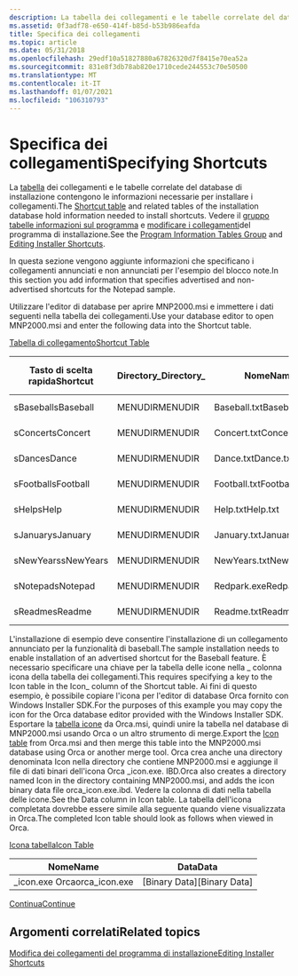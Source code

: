 ```yaml
---
description: La tabella dei collegamenti e le tabelle correlate del database di installazione contengono le informazioni necessarie per installare i collegamenti. Vedere il gruppo tabelle informazioni sul programma e modificare i collegamenti del programma di installazione.
ms.assetid: 0f3adf78-e650-414f-b85d-b53b986eafda
title: Specifica dei collegamenti
ms.topic: article
ms.date: 05/31/2018
ms.openlocfilehash: 29edf10a51827880a67826320d7f8415e70ea52a
ms.sourcegitcommit: 831e8f3db78ab820e1710cede244553c70e50500
ms.translationtype: MT
ms.contentlocale: it-IT
ms.lasthandoff: 01/07/2021
ms.locfileid: "106310793"
---
```

# <a name="specifying-shortcuts"></a><span data-ttu-id="ae490-104">Specifica dei collegamenti</span><span class="sxs-lookup"><span data-stu-id="ae490-104">Specifying Shortcuts</span></span>

<span data-ttu-id="ae490-105">La [tabella](shortcut-table.md) dei collegamenti e le tabelle correlate del database di installazione contengono le informazioni necessarie per installare i collegamenti.</span><span class="sxs-lookup"><span data-stu-id="ae490-105">The [Shortcut table](shortcut-table.md) and related tables of the installation database hold information needed to install shortcuts.</span></span> <span data-ttu-id="ae490-106">Vedere il [gruppo tabelle informazioni sul programma](program-information-tables-group.md) e [modificare i collegamenti](editing-installer-shortcuts.md)del programma di installazione.</span><span class="sxs-lookup"><span data-stu-id="ae490-106">See the [Program Information Tables Group](program-information-tables-group.md) and [Editing Installer Shortcuts](editing-installer-shortcuts.md).</span></span>

<span data-ttu-id="ae490-107">In questa sezione vengono aggiunte informazioni che specificano i collegamenti annunciati e non annunciati per l'esempio del blocco note.</span><span class="sxs-lookup"><span data-stu-id="ae490-107">In this section you add information that specifies advertised and non-advertised shortcuts for the Notepad sample.</span></span>

<span data-ttu-id="ae490-108">Utilizzare l'editor di database per aprire MNP2000.msi e immettere i dati seguenti nella tabella dei collegamenti.</span><span class="sxs-lookup"><span data-stu-id="ae490-108">Use your database editor to open MNP2000.msi and enter the following data into the Shortcut table.</span></span>

[<span data-ttu-id="ae490-109">Tabella di collegamento</span><span class="sxs-lookup"><span data-stu-id="ae490-109">Shortcut Table</span></span>](shortcut-table.md)



| <span data-ttu-id="ae490-110">Tasto di scelta rapida</span><span class="sxs-lookup"><span data-stu-id="ae490-110">Shortcut</span></span>  | <span data-ttu-id="ae490-111">Directory\_</span><span class="sxs-lookup"><span data-stu-id="ae490-111">Directory\_</span></span> | <span data-ttu-id="ae490-112">Nome</span><span class="sxs-lookup"><span data-stu-id="ae490-112">Name</span></span>         | <span data-ttu-id="ae490-113">Componente\_</span><span class="sxs-lookup"><span data-stu-id="ae490-113">Component\_</span></span> | <span data-ttu-id="ae490-114">Destinazione</span><span class="sxs-lookup"><span data-stu-id="ae490-114">Target</span></span>             | <span data-ttu-id="ae490-115">Argomenti</span><span class="sxs-lookup"><span data-stu-id="ae490-115">Arguments</span></span> | <span data-ttu-id="ae490-116">Descrizione</span><span class="sxs-lookup"><span data-stu-id="ae490-116">Description</span></span> | <span data-ttu-id="ae490-117">Tasto di scelta rapida</span><span class="sxs-lookup"><span data-stu-id="ae490-117">Hotkey</span></span> | <span data-ttu-id="ae490-118">Icona\_</span><span class="sxs-lookup"><span data-stu-id="ae490-118">Icon\_</span></span>         | <span data-ttu-id="ae490-119">IconIndex</span><span class="sxs-lookup"><span data-stu-id="ae490-119">IconIndex</span></span> | <span data-ttu-id="ae490-120">ShowCmd</span><span class="sxs-lookup"><span data-stu-id="ae490-120">ShowCmd</span></span> | <span data-ttu-id="ae490-121">WkDir</span><span class="sxs-lookup"><span data-stu-id="ae490-121">WkDir</span></span> |
|-----------|-------------|--------------|-------------|--------------------|-----------|-------------|--------|----------------|-----------|---------|-------|
| <span data-ttu-id="ae490-122">sBaseball</span><span class="sxs-lookup"><span data-stu-id="ae490-122">sBaseball</span></span> | <span data-ttu-id="ae490-123">MENUDIR</span><span class="sxs-lookup"><span data-stu-id="ae490-123">MENUDIR</span></span>     | <span data-ttu-id="ae490-124">Baseball.txt</span><span class="sxs-lookup"><span data-stu-id="ae490-124">Baseball.txt</span></span> | <span data-ttu-id="ae490-125">Baseball</span><span class="sxs-lookup"><span data-stu-id="ae490-125">Baseball</span></span>    | <span data-ttu-id="ae490-126">Baseball</span><span class="sxs-lookup"><span data-stu-id="ae490-126">Baseball</span></span>           |           |             |        | <span data-ttu-id="ae490-127">\_icon.exe Orca</span><span class="sxs-lookup"><span data-stu-id="ae490-127">orca\_icon.exe</span></span> |           |         |       |
| <span data-ttu-id="ae490-128">sConcert</span><span class="sxs-lookup"><span data-stu-id="ae490-128">sConcert</span></span>  | <span data-ttu-id="ae490-129">MENUDIR</span><span class="sxs-lookup"><span data-stu-id="ae490-129">MENUDIR</span></span>     | <span data-ttu-id="ae490-130">Concert.txt</span><span class="sxs-lookup"><span data-stu-id="ae490-130">Concert.txt</span></span>  | <span data-ttu-id="ae490-131">Concerto</span><span class="sxs-lookup"><span data-stu-id="ae490-131">Concert</span></span>     | <span data-ttu-id="ae490-132">\[\#Concert.txt\]</span><span class="sxs-lookup"><span data-stu-id="ae490-132">\[\#Concert.txt\]</span></span>  |           |             |        |                |           |         |       |
| <span data-ttu-id="ae490-133">sDance</span><span class="sxs-lookup"><span data-stu-id="ae490-133">sDance</span></span>    | <span data-ttu-id="ae490-134">MENUDIR</span><span class="sxs-lookup"><span data-stu-id="ae490-134">MENUDIR</span></span>     | <span data-ttu-id="ae490-135">Dance.txt</span><span class="sxs-lookup"><span data-stu-id="ae490-135">Dance.txt</span></span>    | <span data-ttu-id="ae490-136">Danza</span><span class="sxs-lookup"><span data-stu-id="ae490-136">Dance</span></span>       | <span data-ttu-id="ae490-137">\[\#Dance.txt\]</span><span class="sxs-lookup"><span data-stu-id="ae490-137">\[\#Dance.txt\]</span></span>    |           |             |        |                |           |         |       |
| <span data-ttu-id="ae490-138">sFootball</span><span class="sxs-lookup"><span data-stu-id="ae490-138">sFootball</span></span> | <span data-ttu-id="ae490-139">MENUDIR</span><span class="sxs-lookup"><span data-stu-id="ae490-139">MENUDIR</span></span>     | <span data-ttu-id="ae490-140">Football.txt</span><span class="sxs-lookup"><span data-stu-id="ae490-140">Football.txt</span></span> | <span data-ttu-id="ae490-141">Calcio</span><span class="sxs-lookup"><span data-stu-id="ae490-141">Football</span></span>    | <span data-ttu-id="ae490-142">\[\#Football.txt\]</span><span class="sxs-lookup"><span data-stu-id="ae490-142">\[\#Football.txt\]</span></span> |           |             |        |                |           |         |       |
| <span data-ttu-id="ae490-143">sHelp</span><span class="sxs-lookup"><span data-stu-id="ae490-143">sHelp</span></span>     | <span data-ttu-id="ae490-144">MENUDIR</span><span class="sxs-lookup"><span data-stu-id="ae490-144">MENUDIR</span></span>     | <span data-ttu-id="ae490-145">Help.txt</span><span class="sxs-lookup"><span data-stu-id="ae490-145">Help.txt</span></span>     | <span data-ttu-id="ae490-146">Help</span><span class="sxs-lookup"><span data-stu-id="ae490-146">Help</span></span>        | <span data-ttu-id="ae490-147">\[\#Help.txt\]</span><span class="sxs-lookup"><span data-stu-id="ae490-147">\[\#Help.txt\]</span></span>     |           |             |        |                |           |         |       |
| <span data-ttu-id="ae490-148">sJanuary</span><span class="sxs-lookup"><span data-stu-id="ae490-148">sJanuary</span></span>  | <span data-ttu-id="ae490-149">MENUDIR</span><span class="sxs-lookup"><span data-stu-id="ae490-149">MENUDIR</span></span>     | <span data-ttu-id="ae490-150">January.txt</span><span class="sxs-lookup"><span data-stu-id="ae490-150">January.txt</span></span>  | <span data-ttu-id="ae490-151">January</span><span class="sxs-lookup"><span data-stu-id="ae490-151">January</span></span>     | <span data-ttu-id="ae490-152">\[\#January.txt\]</span><span class="sxs-lookup"><span data-stu-id="ae490-152">\[\#January.txt\]</span></span>  |           |             |        |                |           |         |       |
| <span data-ttu-id="ae490-153">sNewYears</span><span class="sxs-lookup"><span data-stu-id="ae490-153">sNewYears</span></span> | <span data-ttu-id="ae490-154">MENUDIR</span><span class="sxs-lookup"><span data-stu-id="ae490-154">MENUDIR</span></span>     | <span data-ttu-id="ae490-155">NewYears.txt</span><span class="sxs-lookup"><span data-stu-id="ae490-155">NewYears.txt</span></span> | <span data-ttu-id="ae490-156">NewYears</span><span class="sxs-lookup"><span data-stu-id="ae490-156">NewYears</span></span>    | <span data-ttu-id="ae490-157">\[\#NewYears.txt\]</span><span class="sxs-lookup"><span data-stu-id="ae490-157">\[\#NewYears.txt\]</span></span> |           |             |        |                |           |         |       |
| <span data-ttu-id="ae490-158">sNotepad</span><span class="sxs-lookup"><span data-stu-id="ae490-158">sNotepad</span></span>  | <span data-ttu-id="ae490-159">MENUDIR</span><span class="sxs-lookup"><span data-stu-id="ae490-159">MENUDIR</span></span>     | <span data-ttu-id="ae490-160">Redpark.exe</span><span class="sxs-lookup"><span data-stu-id="ae490-160">Redpark.exe</span></span>  | <span data-ttu-id="ae490-161">Blocco note</span><span class="sxs-lookup"><span data-stu-id="ae490-161">Notepad</span></span>     | <span data-ttu-id="ae490-162">\[\#Redpark.exe\]</span><span class="sxs-lookup"><span data-stu-id="ae490-162">\[\#Redpark.exe\]</span></span>  |           |             |        |                |           |         |       |
| <span data-ttu-id="ae490-163">sReadme</span><span class="sxs-lookup"><span data-stu-id="ae490-163">sReadme</span></span>   | <span data-ttu-id="ae490-164">MENUDIR</span><span class="sxs-lookup"><span data-stu-id="ae490-164">MENUDIR</span></span>     | <span data-ttu-id="ae490-165">Readme.txt</span><span class="sxs-lookup"><span data-stu-id="ae490-165">Readme.txt</span></span>   | <span data-ttu-id="ae490-166">Blocco note</span><span class="sxs-lookup"><span data-stu-id="ae490-166">Notepad</span></span>     | <span data-ttu-id="ae490-167">\[\#Readme.txt\]</span><span class="sxs-lookup"><span data-stu-id="ae490-167">\[\#Readme.txt\]</span></span>   |           |             |        |                |           |         |       |



 

<span data-ttu-id="ae490-168">L'installazione di esempio deve consentire l'installazione di un collegamento annunciato per la funzionalità di baseball.</span><span class="sxs-lookup"><span data-stu-id="ae490-168">The sample installation needs to enable installation of an advertised shortcut for the Baseball feature.</span></span> <span data-ttu-id="ae490-169">È necessario specificare una chiave per la tabella delle icone nella \_ colonna icona della tabella dei collegamenti.</span><span class="sxs-lookup"><span data-stu-id="ae490-169">This requires specifying a key to the Icon table in the Icon\_ column of the Shortcut table.</span></span> <span data-ttu-id="ae490-170">Ai fini di questo esempio, è possibile copiare l'icona per l'editor di database Orca fornito con Windows Installer SDK.</span><span class="sxs-lookup"><span data-stu-id="ae490-170">For the purposes of this example you may copy the icon for the Orca database editor provided with the Windows Installer SDK.</span></span> <span data-ttu-id="ae490-171">Esportare la [tabella icone](icon-table.md) da Orca.msi, quindi unire la tabella nel database di MNP2000.msi usando Orca o un altro strumento di merge.</span><span class="sxs-lookup"><span data-stu-id="ae490-171">Export the [Icon table](icon-table.md) from Orca.msi and then merge this table into the MNP2000.msi database using Orca or another merge tool.</span></span> <span data-ttu-id="ae490-172">Orca crea anche una directory denominata Icon nella directory che contiene MNP2000.msi e aggiunge il file di dati binari dell'icona Orca \_icon.exe. IBD.</span><span class="sxs-lookup"><span data-stu-id="ae490-172">Orca also creates a directory named Icon in the directory containing MNP2000.msi, and adds the icon binary data file orca\_icon.exe.ibd.</span></span> <span data-ttu-id="ae490-173">Vedere la colonna di dati nella tabella delle icone.</span><span class="sxs-lookup"><span data-stu-id="ae490-173">See the Data column in Icon table.</span></span> <span data-ttu-id="ae490-174">La tabella dell'icona completata dovrebbe essere simile alla seguente quando viene visualizzata in Orca.</span><span class="sxs-lookup"><span data-stu-id="ae490-174">The completed Icon table should look as follows when viewed in Orca.</span></span>

[<span data-ttu-id="ae490-175">Icona tabella</span><span class="sxs-lookup"><span data-stu-id="ae490-175">Icon Table</span></span>](icon-table.md)



| <span data-ttu-id="ae490-176">Nome</span><span class="sxs-lookup"><span data-stu-id="ae490-176">Name</span></span>           | <span data-ttu-id="ae490-177">Data</span><span class="sxs-lookup"><span data-stu-id="ae490-177">Data</span></span>            |
|----------------|-----------------|
| <span data-ttu-id="ae490-178">\_icon.exe Orca</span><span class="sxs-lookup"><span data-stu-id="ae490-178">orca\_icon.exe</span></span> | <span data-ttu-id="ae490-179">\[Binary Data\]</span><span class="sxs-lookup"><span data-stu-id="ae490-179">\[Binary Data\]</span></span> |



 

[<span data-ttu-id="ae490-180">Continua</span><span class="sxs-lookup"><span data-stu-id="ae490-180">Continue</span></span>](specifying-properties.md)

## <a name="related-topics"></a><span data-ttu-id="ae490-181">Argomenti correlati</span><span class="sxs-lookup"><span data-stu-id="ae490-181">Related topics</span></span>

<dl> <dt>

[<span data-ttu-id="ae490-182">Modifica dei collegamenti del programma di installazione</span><span class="sxs-lookup"><span data-stu-id="ae490-182">Editing Installer Shortcuts</span></span>](editing-installer-shortcuts.md)
</dt> </dl>

 

 



